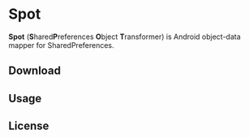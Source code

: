 # Spot

**Spot** (**S**hared**P**references **O**bject **T**ransformer) is Android object-data mapper for SharedPreferences.

## Download

## Usage

## License
